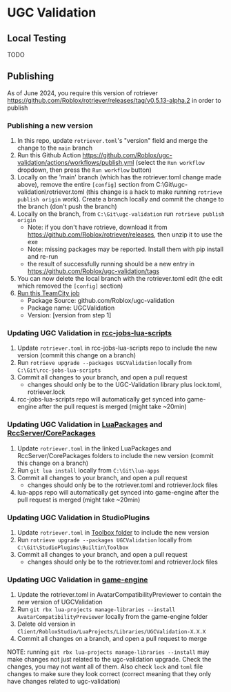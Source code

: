 # UGC Validation

## Local Testing

TODO

## Publishing

As of June 2024, you require this version of rotriever https://github.com/Roblox/rotriever/releases/tag/v0.5.13-alpha.2 in order to publish

### Publishing a new version

1. In this repo, update `rotriever.toml`'s "version" field and merge the change to the `main` branch
2. Run this Github Action https://github.com/Roblox/ugc-validation/actions/workflows/publish.yml (select the `Run workflow` dropdown, then press the `Run workflow` button)
3. Locally on the 'main' branch (which has the rotriever.toml change made above), remove the entire `[config]` section from C:\Git\ugc-validation\rotriever.toml (this change is a hack to make running `rotrieve publish origin` work). Create a branch locally and commit the change to the branch (don't push the branch)
4. Locally on the branch, from `C:\Git\ugc-validation` run `rotrieve publish origin`
   - Note: if you don't have rotrieve, download it from https://github.com/Roblox/rotriever/releases, then unzip it to use the exe
   - Note: missing packages may be reported. Install them with pip install and re-run
   - the result of successfully running should be a new entry in https://github.com/Roblox/ugc-validation/tags
5. You can now delete the local branch with the rotriever.toml edit (the edit which removed the `[config]` section)
6. [Run this TeamCity job](https://teamcity-sage.rbx.com/buildConfiguration/App_Lua_Tools_CacheRotrieverPackage05x)
   - Package Source: github.com/Roblox/ugc-validation
   - Package name: UGCValidation
   - Version: [version from step 1]

### Updating UGC Validation in [rcc-jobs-lua-scripts](https://github.com/Roblox/rcc-jobs-lua-scripts)

1. Update `rotriever.toml` in rcc-jobs-lua-scripts repo to include the new version (commit this change on a branch)
2. Run `rotrieve upgrade --packages UGCValidation` locally from `C:\Git\rcc-jobs-lua-scripts`
3. Commit all changes to your branch, and open a pull request
   - changes should only be to the UGC-Validation library plus lock.toml, rotriever.lock
4. rcc-jobs-lua-scripts repo will automatically get synced into game-engine after the pull request is merged (might take ~20min)

### Updating UGC Validation in [LuaPackages](https://github.com/Roblox/lua-apps/tree/master/content/LuaPackages) and [RccServer/CorePackages](https://github.com/Roblox/lua-apps/tree/master/apps/RccServer/CorePackages)

1. Update `rotriever.toml` in the linked LuaPackages and RccServer/CorePackages folders to include the new version (commit this change on a branch)
2. Run `git lua install` locally from `C:\Git\lua-apps`
3. Commit all changes to your branch, and open a pull request
   - changes should only be to the rotriever.toml and rotriever.lock files
4. lua-apps repo will automatically get synced into game-engine after the pull request is merged (might take ~20min)

### Updating UGC Validation in StudioPlugins
1. Update `rotriever.toml` in [Toolbox folder](https://github.com/Roblox/StudioPlugins/tree/main/Builtin/Toolbox) to include the new version
2. Run `rotrieve upgrade --packages UGCValidation` locally from `C:\Git\StudioPlugins\Builtin\Toolbox`
3. Commit all changes to your branch, and open a pull request
   - changes should only be to the rotriever.toml and rotriever.lock files

### Updating UGC Validation in [game-engine](https://github.rbx.com/GameEngine/game-engine)

1. Update the rotriever.toml in AvatarCompatibilityPreviewer to contain the new version of UGCValidation
2. Run `git rbx lua-projects manage-libraries --install AvatarCompatibilityPreviewer` locally from the game-engine folder
3. Delete old version in `Client/RobloxStudio/LuaProjects/Libraries/UGCValidation-X.X.X`
4. Commit all changes on a branch, and open a pull request to merge

NOTE: running `git rbx lua-projects manage-libraries --install` may make changes not just related to the ugc-validation upgrade. Check the changes, you may not want all of them. Also check `lock` and `toml` file changes to make sure they look correct (correct meaning that they only have changes related to ugc-validation)
